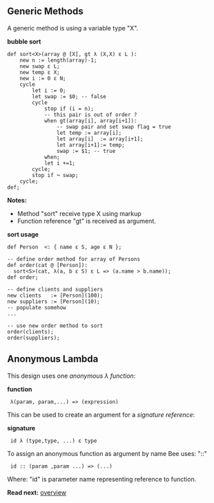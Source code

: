 ## Generic Methods

A generic method is using a variable type "X". 

**bubble sort**

```
def sort<X>(array @ [X], gt λ (X,X) ε L ):
    new n := length(array)-1;
    new swap ε L;
    new temp ε X;
    new i := 0 ε N;
    cycle
        let i := 0;
        let swap := $0; -- false
        cycle 
            stop if (i = n);
            -- this pair is out of order ?
            when gt(array[i], array[i+1]):
                -- swap pair and set swap flag = true
                let temp := array[i];
                let array[i]  := array[i+1];
                let array[i+1]:= temp;
                swap := $1; -- true
            when;
            let i +=1;
        cycle; 
        stop if ¬ swap;
    cycle;
def;
```

**Notes:**

* Method "sort" receive type X using markup <X> 
* Function reference "gt" is received as argument.

**sort usage**

```
def Person  <: { name ε S, age ε N };

-- define order method for array of Persons
def order(cat @ [Person]):
  sort<S>(cat, λ(a, b ε S) ε L => (a.name > b.name));
def order;

-- define clients and suppliers
new clients   := [Person](100);
new suppliers := [Person](10);
-- populate somehow
...

-- use new order method to sort
order(clients);
order(suppliers);
```

## Anonymous Lambda

This design uses one _anonymous λ function_:


**function**
```
 λ(param, param,...) => (expression)
```

This can be used to create an argument for a _signature reference_:

**signature**
```
 id λ (type,type, ...) ε type
```

To assign an anonymous function as argument by name Bee uses: "::"

```
 id :: (param ,param ...) => (...)
```

Where: "id" is parameter name representing reference to function.

**Read next:** [overview](../syntax/overview.md)